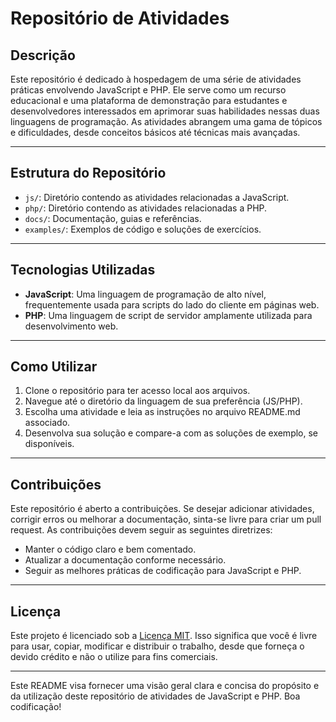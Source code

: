 # Repositório de Atividades

## Descrição

Este repositório é dedicado à hospedagem de uma série de atividades práticas envolvendo JavaScript e PHP. Ele serve como um recurso educacional e uma plataforma de demonstração para estudantes e desenvolvedores interessados em aprimorar suas habilidades nessas duas linguagens de programação. As atividades abrangem uma gama de tópicos e dificuldades, desde conceitos básicos até técnicas mais avançadas.

---

## Estrutura do Repositório

- `js/`: Diretório contendo as atividades relacionadas a JavaScript.
- `php/`: Diretório contendo as atividades relacionadas a PHP.
- `docs/`: Documentação, guias e referências.
- `examples/`: Exemplos de código e soluções de exercícios.

---

## Tecnologias Utilizadas

- **JavaScript**: Uma linguagem de programação de alto nível, frequentemente usada para scripts do lado do cliente em páginas web.
- **PHP**: Uma linguagem de script de servidor amplamente utilizada para desenvolvimento web.

---

## Como Utilizar

1. Clone o repositório para ter acesso local aos arquivos.
2. Navegue até o diretório da linguagem de sua preferência (JS/PHP).
3. Escolha uma atividade e leia as instruções no arquivo README.md associado.
4. Desenvolva sua solução e compare-a com as soluções de exemplo, se disponíveis.
   
---

## Contribuições

Este repositório é aberto a contribuições. Se desejar adicionar atividades, corrigir erros ou melhorar a documentação, sinta-se livre para criar um pull request. As contribuições devem seguir as seguintes diretrizes:

- Manter o código claro e bem comentado.
- Atualizar a documentação conforme necessário.
- Seguir as melhores práticas de codificação para JavaScript e PHP.

---

## Licença

Este projeto é licenciado sob a [Licença MIT](LICENSE). Isso significa que você é livre para usar, copiar, modificar e distribuir o trabalho, desde que forneça o devido crédito e não o utilize para fins comerciais.

---

Este README visa fornecer uma visão geral clara e concisa do propósito e da utilização deste repositório de atividades de JavaScript e PHP. Boa codificação!
